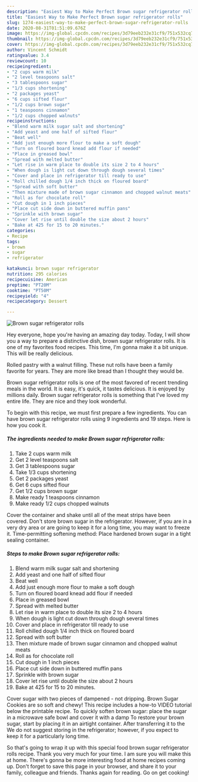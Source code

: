 ```yaml
---
description: "Easiest Way to Make Perfect Brown sugar refrigerator rolls"
title: "Easiest Way to Make Perfect Brown sugar refrigerator rolls"
slug: 1274-easiest-way-to-make-perfect-brown-sugar-refrigerator-rolls
date: 2020-08-31T01:51:09.676Z
image: https://img-global.cpcdn.com/recipes/3d79eeb232e31cf9/751x532cq70/brown-sugar-refrigerator-rolls-recipe-main-photo.jpg
thumbnail: https://img-global.cpcdn.com/recipes/3d79eeb232e31cf9/751x532cq70/brown-sugar-refrigerator-rolls-recipe-main-photo.jpg
cover: https://img-global.cpcdn.com/recipes/3d79eeb232e31cf9/751x532cq70/brown-sugar-refrigerator-rolls-recipe-main-photo.jpg
author: Vincent Schmidt
ratingvalue: 3.4
reviewcount: 10
recipeingredient:
- "2 cups warm milk"
- "2 level teaspoons salt"
- "3 tablespoons sugar"
- "1/3 cups shortening"
- "2 packages yeast"
- "6 cups sifted flour"
- "1/2 cups brown sugar"
- "1 teaspoons cinnamon"
- "1/2 cups chopped walnuts"
recipeinstructions:
- "Blend warm milk sugar salt and shortening"
- "Add yeast and one half of sifted flour"
- "Beat well"
- "Add just enough more flour to make a soft dough"
- "Turn on floured board knead add flour if needed"
- "Place in greased bowl"
- "Spread with melted butter"
- "Let rise in warm place to double its size 2 to 4 hours"
- "When dough is light cut down through dough several times"
- "Cover and place in refrigerator till ready to use"
- "Roll chilled dough 1/4 inch thick on floured board"
- "Spread with soft butter"
- "Then mixture made of brown sugar cinnamon and chopped walnut meats"
- "Roll as for chocolate roll"
- "Cut dough in 1 inch pieces"
- "Place cut side down in buttered muffin pans"
- "Sprinkle with brown sugar"
- "Cover let rise until double the size about 2 hours"
- "Bake at 425 for 15 to 20 minutes."
categories:
- Recipe
tags:
- brown
- sugar
- refrigerator

katakunci: brown sugar refrigerator 
nutrition: 295 calories
recipecuisine: American
preptime: "PT20M"
cooktime: "PT50M"
recipeyield: "4"
recipecategory: Dessert

---
```



![Brown sugar refrigerator rolls](https://img-global.cpcdn.com/recipes/3d79eeb232e31cf9/751x532cq70/brown-sugar-refrigerator-rolls-recipe-main-photo.jpg)

Hey everyone, hope you're having an amazing day today. Today, I will show you a way to prepare a distinctive dish, brown sugar refrigerator rolls. It is one of my favorites food recipes. This time, I'm gonna make it a bit unique. This will be really delicious.

Rolled pastry with a walnut filling. These nut rolls have been a family favorite for years. They are more like bread than I thought they would be.

Brown sugar refrigerator rolls is one of the most favored of recent trending meals in the world. It is easy, it's quick, it tastes delicious. It is enjoyed by millions daily. Brown sugar refrigerator rolls is something that I've loved my entire life. They are nice and they look wonderful.


To begin with this recipe, we must first prepare a few ingredients. You can have brown sugar refrigerator rolls using 9 ingredients and 19 steps. Here is how you cook it.

<!--inarticleads1-->

##### The ingredients needed to make Brown sugar refrigerator rolls:

1. Take 2 cups warm milk
1. Get 2 level teaspoons salt
1. Get 3 tablespoons sugar
1. Take 1/3 cups shortening
1. Get 2 packages yeast
1. Get 6 cups sifted flour
1. Get 1/2 cups brown sugar
1. Make ready 1 teaspoons cinnamon
1. Make ready 1/2 cups chopped walnuts


Cover the container and shake until all of the meat strips have been covered. Don&#39;t store brown sugar in the refrigerator. However, if you are in a very dry area or are going to keep it for a long time, you may want to freeze it. Time-permitting softening method: Place hardened brown sugar in a tight sealing container. 

<!--inarticleads2-->

##### Steps to make Brown sugar refrigerator rolls:

1. Blend warm milk sugar salt and shortening
1. Add yeast and one half of sifted flour
1. Beat well
1. Add just enough more flour to make a soft dough
1. Turn on floured board knead add flour if needed
1. Place in greased bowl
1. Spread with melted butter
1. Let rise in warm place to double its size 2 to 4 hours
1. When dough is light cut down through dough several times
1. Cover and place in refrigerator till ready to use
1. Roll chilled dough 1/4 inch thick on floured board
1. Spread with soft butter
1. Then mixture made of brown sugar cinnamon and chopped walnut meats
1. Roll as for chocolate roll
1. Cut dough in 1 inch pieces
1. Place cut side down in buttered muffin pans
1. Sprinkle with brown sugar
1. Cover let rise until double the size about 2 hours
1. Bake at 425 for 15 to 20 minutes.


Cover sugar with two pieces of dampened - not dripping. Brown Sugar Cookies are so soft and chewy! This recipe includes a how-to VIDEO tutorial below the printable recipe. To quickly soften brown sugar: place the sugar in a microwave safe bowl and cover it with a damp To restore your brown sugar, start by placing it in an airtight container. After transferring it to the We do not suggest storing in the refrigerator; however, if you expect to keep it for a particularly long time. 

So that's going to wrap it up with this special food brown sugar refrigerator rolls recipe. Thank you very much for your time. I am sure you will make this at home. There's gonna be more interesting food at home recipes coming up. Don't forget to save this page in your browser, and share it to your family, colleague and friends. Thanks again for reading. Go on get cooking!
